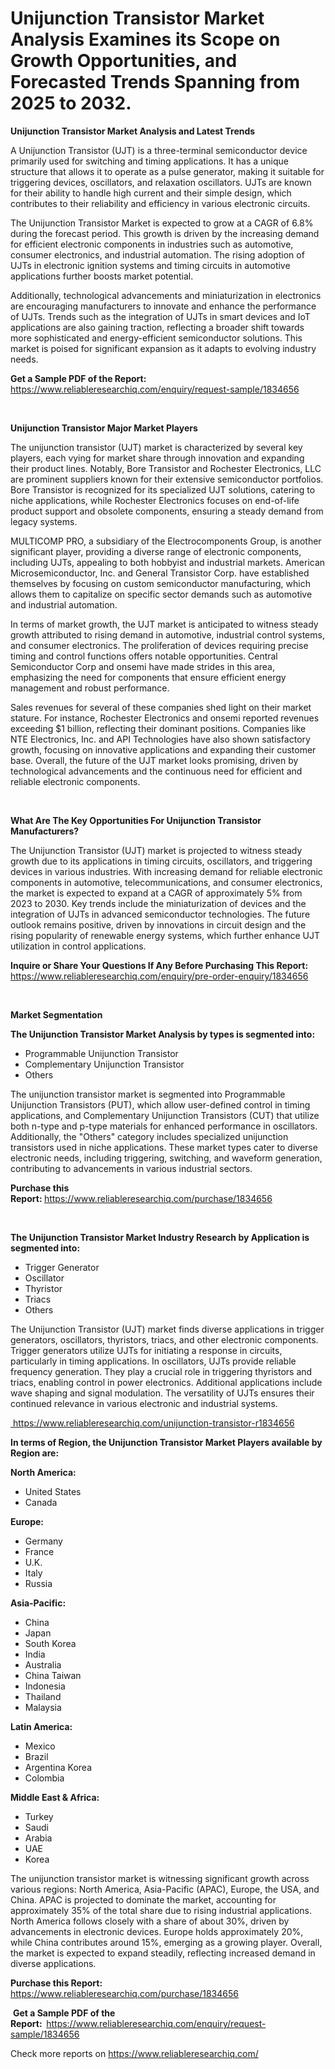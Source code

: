 <p><h1>Unijunction Transistor Market Analysis Examines its Scope on Growth Opportunities, and Forecasted Trends Spanning from 2025 to 2032.</h1></p><p><strong>Unijunction Transistor Market Analysis and Latest Trends</strong></p>
<p><p>A Unijunction Transistor (UJT) is a three-terminal semiconductor device primarily used for switching and timing applications. It has a unique structure that allows it to operate as a pulse generator, making it suitable for triggering devices, oscillators, and relaxation oscillators. UJTs are known for their ability to handle high current and their simple design, which contributes to their reliability and efficiency in various electronic circuits.</p><p>The Unijunction Transistor Market is expected to grow at a CAGR of 6.8% during the forecast period. This growth is driven by the increasing demand for efficient electronic components in industries such as automotive, consumer electronics, and industrial automation. The rising adoption of UJTs in electronic ignition systems and timing circuits in automotive applications further boosts market potential. </p><p>Additionally, technological advancements and miniaturization in electronics are encouraging manufacturers to innovate and enhance the performance of UJTs. Trends such as the integration of UJTs in smart devices and IoT applications are also gaining traction, reflecting a broader shift towards more sophisticated and energy-efficient semiconductor solutions. This market is poised for significant expansion as it adapts to evolving industry needs.</p></p>
<p><strong>Get a Sample PDF of the Report:&nbsp;</strong> <a href="https://www.reliableresearchiq.com/enquiry/request-sample/1834656?utm_campaign=2249&utm_medium=2&utm_source=Github&utm_content=ia&utm_term=11022025&utm_id=unijunction-transistor">https://www.reliableresearchiq.com/enquiry/request-sample/1834656</a></p>
<p>&nbsp;</p>
<p><strong>Unijunction Transistor Major Market Players</strong></p>
<p><p>The unijunction transistor (UJT) market is characterized by several key players, each vying for market share through innovation and expanding their product lines. Notably, Bore Transistor and Rochester Electronics, LLC are prominent suppliers known for their extensive semiconductor portfolios. Bore Transistor is recognized for its specialized UJT solutions, catering to niche applications, while Rochester Electronics focuses on end-of-life product support and obsolete components, ensuring a steady demand from legacy systems. </p><p>MULTICOMP PRO, a subsidiary of the Electrocomponents Group, is another significant player, providing a diverse range of electronic components, including UJTs, appealing to both hobbyist and industrial markets. American Microsemiconductor, Inc. and General Transistor Corp. have established themselves by focusing on custom semiconductor manufacturing, which allows them to capitalize on specific sector demands such as automotive and industrial automation.</p><p>In terms of market growth, the UJT market is anticipated to witness steady growth attributed to rising demand in automotive, industrial control systems, and consumer electronics. The proliferation of devices requiring precise timing and control functions offers notable opportunities. Central Semiconductor Corp and onsemi have made strides in this area, emphasizing the need for components that ensure efficient energy management and robust performance.</p><p>Sales revenues for several of these companies shed light on their market stature. For instance, Rochester Electronics and onsemi reported revenues exceeding $1 billion, reflecting their dominant positions. Companies like NTE Electronics, Inc. and API Technologies have also shown satisfactory growth, focusing on innovative applications and expanding their customer base. Overall, the future of the UJT market looks promising, driven by technological advancements and the continuous need for efficient and reliable electronic components.</p></p>
<p>&nbsp;</p>
<p><strong>What Are The Key Opportunities For Unijunction Transistor Manufacturers?</strong></p>
<p><p>The Unijunction Transistor (UJT) market is projected to witness steady growth due to its applications in timing circuits, oscillators, and triggering devices in various industries. With increasing demand for reliable electronic components in automotive, telecommunications, and consumer electronics, the market is expected to expand at a CAGR of approximately 5% from 2023 to 2030. Key trends include the miniaturization of devices and the integration of UJTs in advanced semiconductor technologies. The future outlook remains positive, driven by innovations in circuit design and the rising popularity of renewable energy systems, which further enhance UJT utilization in control applications.</p></p>
<p><strong>Inquire or Share Your Questions If Any Before Purchasing This Report:</strong> <a href="https://www.reliableresearchiq.com/enquiry/pre-order-enquiry/1834656?utm_campaign=2249&utm_medium=2&utm_source=Github&utm_content=ia&utm_term=11022025&utm_id=unijunction-transistor">https://www.reliableresearchiq.com/enquiry/pre-order-enquiry/1834656</a></p>
<p>&nbsp;</p>
<p><strong>Market Segmentation</strong></p>
<p><strong>The Unijunction Transistor Market Analysis by types is segmented into:</strong></p>
<p><ul><li>Programmable Unijunction Transistor</li><li>Complementary Unijunction Transistor</li><li>Others</li></ul></p>
<p><p>The unijunction transistor market is segmented into Programmable Unijunction Transistors (PUT), which allow user-defined control in timing applications, and Complementary Unijunction Transistors (CUT) that utilize both n-type and p-type materials for enhanced performance in oscillators. Additionally, the "Others" category includes specialized unijunction transistors used in niche applications. These market types cater to diverse electronic needs, including triggering, switching, and waveform generation, contributing to advancements in various industrial sectors.</p></p>
<p><strong>Purchase this Report:&nbsp;</strong><a href="https://www.reliableresearchiq.com/purchase/1834656?utm_campaign=2249&utm_medium=2&utm_source=Github&utm_content=ia&utm_term=11022025&utm_id=unijunction-transistor">https://www.reliableresearchiq.com/purchase/1834656</a></p>
<p>&nbsp;</p>
<p><strong>The Unijunction Transistor Market Industry Research by Application is segmented into:</strong></p>
<p><ul><li>Trigger Generator</li><li>Oscillator</li><li>Thyristor</li><li>Triacs</li><li>Others</li></ul></p>
<p><p>The Unijunction Transistor (UJT) market finds diverse applications in trigger generators, oscillators, thyristors, triacs, and other electronic components. Trigger generators utilize UJTs for initiating a response in circuits, particularly in timing applications. In oscillators, UJTs provide reliable frequency generation. They play a crucial role in triggering thyristors and triacs, enabling control in power electronics. Additional applications include wave shaping and signal modulation. The versatility of UJTs ensures their continued relevance in various electronic and industrial systems.</p></p>
<p><a href="https://www.reliableresearchiq.com/unijunction-transistor-r1834656?utm_campaign=2249&utm_medium=2&utm_source=Github&utm_content=ia&utm_term=11022025&utm_id=unijunction-transistor">&nbsp;https://www.reliableresearchiq.com/unijunction-transistor-r1834656</a></p>
<p><strong>In terms of Region, the Unijunction Transistor Market Players available by Region are:</strong></p>
<p>
    <p> <strong> North America: </strong>
        <ul>
            <li>United States</li>
            <li>Canada</li>
        </ul>
        </p> 
    <p> <strong> Europe: </strong>
        <ul>
            <li>Germany</li>
            <li>France</li>
            <li>U.K.</li>
            <li>Italy</li>
            <li>Russia</li>
        </ul>
        </p> 
    <p> <strong> Asia-Pacific: </strong>
        <ul>
            <li>China</li>
            <li>Japan</li>
            <li>South Korea</li>
            <li>India</li>
            <li>Australia</li>
            <li>China Taiwan</li>
            <li>Indonesia</li>
            <li>Thailand</li>
            <li>Malaysia</li>
        </ul>
        </p> 
    <p> <strong> Latin America: </strong>
        <ul>
            <li>Mexico</li>
            <li>Brazil</li>
            <li>Argentina Korea</li>
            <li>Colombia</li>
        </ul>
        </p> 
    <p> <strong> Middle East & Africa: </strong>
        <ul>
            <li>Turkey</li>
            <li>Saudi</li>
            <li>Arabia</li>
            <li>UAE</li>
            <li>Korea</li>
        </ul>
    </p>
    </p>
<p><p>The unijunction transistor market is witnessing significant growth across various regions: North America, Asia-Pacific (APAC), Europe, the USA, and China. APAC is projected to dominate the market, accounting for approximately 35% of the total share due to rising industrial applications. North America follows closely with a share of about 30%, driven by advancements in electronic devices. Europe holds approximately 20%, while China contributes around 15%, emerging as a growing player. Overall, the market is expected to expand steadily, reflecting increased demand in diverse applications.</p></p>
<p><strong>Purchase this Report: </strong><a href="https://www.reliableresearchiq.com/purchase/1834656?utm_campaign=2249&utm_medium=2&utm_source=Github&utm_content=ia&utm_term=11022025&utm_id=unijunction-transistor">https://www.reliableresearchiq.com/purchase/1834656</a></p>
<p>&nbsp;<strong>Get a Sample PDF of the Report:&nbsp;&nbsp;</strong><a href="https://www.reliableresearchiq.com/enquiry/request-sample/1834656?utm_campaign=2249&utm_medium=2&utm_source=Github&utm_content=ia&utm_term=11022025&utm_id=unijunction-transistor">https://www.reliableresearchiq.com/enquiry/request-sample/1834656</a></p>
<p><strong></strong></p>
<p>Check more reports on <a href="https://www.reliableresearchiq.com/?utm_campaign=2249&utm_medium=2&utm_source=Github&utm_content=ia&utm_term=11022025&utm_id=unijunction-transistor">https://www.reliableresearchiq.com/</a></p>